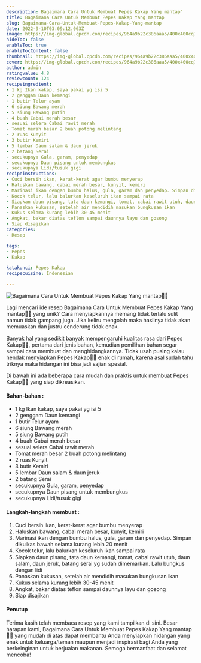 ```yaml
---
description: Bagaimana Cara Untuk Membuat Pepes Kakap Yang mantap"
title: Bagaimana Cara Untuk Membuat Pepes Kakap Yang mantap
slug: Bagaimana-Cara-Untuk-Membuat-Pepes-Kakap-Yang-mantap
date: 2022-9-10T03:09:12.063Z
image: https://img-global.cpcdn.com/recipes/964a9b22c386aaa5/400x400cq70/photo.jpg
hideToc: false
enableToc: true
enableTocContent: false
thumbnail: https://img-global.cpcdn.com/recipes/964a9b22c386aaa5/400x400cq70/photo.jpg
cover: https://img-global.cpcdn.com/recipes/964a9b22c386aaa5/400x400cq70/photo.jpg
author: admin
ratingvalue: 4.8
reviewcount: 124
recipeingredient:
- 1 kg Ikan kakap, saya pakai yg isi 5
- 2 genggam Daun kemangi
- 1 butir Telur ayam
- 6 siung Bawang merah
- 5 siung Bawang putih
- 4 buah Cabai merah besar
- sesuai selera Cabai rawit merah
- Tomat merah besar 2 buah potong melintang
- 2 ruas Kunyit
- 3 butir Kemiri
- 5 lembar Daun salam & daun jeruk
- 2 batang Serai
- secukupnya Gula, garam, penyedap
- secukupnya Daun pisang untuk membungkus
- secukupnya Lidi/tusuk gigi
recipeinstructions:
- Cuci bersih ikan, kerat-kerat agar bumbu menyerap
- Haluskan bawang, cabai merah besar, kunyit, kemiri
- Marinasi ikan dengan bumbu halus, gula, garam dan penyedap. Simpan dikulkas bawah selama kurang lebih 20 menit
- Kocok telur, lalu balurkan keseluruh ikan sampai rata
- Siapkan daun pisang, tata daun kemangi, tomat, cabai rawit utuh, daun salam, daun jeruk, batang serai yg sudah dimemarkan. Lalu bungkus dengan lidi
- Panaskan kukusan, setelah air mendidih masukan bungkusan ikan
- Kukus selama kurang lebih 30-45 menit
- Angkat, bakar diatas teflon sampai daunnya layu dan gosong
- Siap disajikan
categories:
- Resep

tags:
- Pepes
- Kakap

katakunci: Pepes Kakap
recipecuisine: Indonesian

---
```


![Bagaimana Cara Untuk Membuat Pepes Kakap Yang mantap👩‍🍳](https://img-global.cpcdn.com/recipes/964a9b22c386aaa5/400x400cq70/photo.jpg)

Lagi mencari ide resep Bagaimana Cara Untuk Membuat Pepes Kakap Yang mantap👩‍🍳 yang unik? Cara menyiapkannya memang tidak terlalu sulit namun tidak gampang juga. Jika keliru mengolah maka hasilnya tidak akan memuaskan dan justru cenderung tidak enak.

Banyak hal yang sedikit banyak mempengaruhi kualitas rasa dari Pepes Kakap👩‍🍳, pertama dari jenis bahan, kemudian pemilihan bahan segar sampai cara membuat dan menghidangkannya. Tidak usah pusing kalau hendak menyiapkan Pepes Kakap👩‍🍳 enak di rumah, karena asal sudah tahu triknya maka hidangan ini bisa jadi sajian spesial.

Di bawah ini ada beberapa cara mudah dan praktis untuk membuat Pepes Kakap👩‍🍳 yang siap dikreasikan.

<!--inarticleads1-->

#### Bahan-bahan :

- 1 kg Ikan kakap, saya pakai yg isi 5
- 2 genggam Daun kemangi
- 1 butir Telur ayam
- 6 siung Bawang merah
- 5 siung Bawang putih
- 4 buah Cabai merah besar
- sesuai selera Cabai rawit merah
- Tomat merah besar 2 buah potong melintang
- 2 ruas Kunyit
- 3 butir Kemiri
- 5 lembar Daun salam & daun jeruk
- 2 batang Serai
- secukupnya Gula, garam, penyedap
- secukupnya Daun pisang untuk membungkus
- secukupnya Lidi/tusuk gigi

<!--inarticleads2-->

#### Langkah-langkah membuat :

1. Cuci bersih ikan, kerat-kerat agar bumbu menyerap
1. Haluskan bawang, cabai merah besar, kunyit, kemiri
1. Marinasi ikan dengan bumbu halus, gula, garam dan penyedap. Simpan dikulkas bawah selama kurang lebih 20 menit
1. Kocok telur, lalu balurkan keseluruh ikan sampai rata
1. Siapkan daun pisang, tata daun kemangi, tomat, cabai rawit utuh, daun salam, daun jeruk, batang serai yg sudah dimemarkan. Lalu bungkus dengan lidi
1. Panaskan kukusan, setelah air mendidih masukan bungkusan ikan
1. Kukus selama kurang lebih 30-45 menit
1. Angkat, bakar diatas teflon sampai daunnya layu dan gosong
1. Siap disajikan

#### Penutup

Terima kasih telah membaca resep yang kami tampilkan di sini. Besar harapan kami, Bagaimana Cara Untuk Membuat Pepes Kakap Yang mantap👩‍🍳 yang mudah di atas dapat membantu Anda menyiapkan hidangan yang enak untuk keluarga/teman maupun menjadi inspirasi bagi Anda yang berkeinginan untuk berjualan makanan. Semoga bermanfaat dan selamat mencoba!